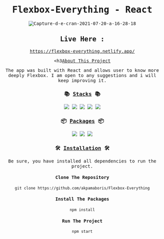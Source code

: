 <div align="center">
<samp>
<h1>Flexbox-Everything - React</h1>
<img src="https://i.ibb.co/D9DR3Q3/Capture-d-e-cran-2021-07-20-a-16-28-18.png" alt="Capture-d-e-cran-2021-07-20-a-16-28-18" border="0">
  
  ## Live Here :

https://flexbox-everything.netlify.app/
  
<h3<ins>About This Project</ins></h3>
  
<p> The app was built with React and allows user to know more deeply Flexbox.
I am open to any suggestions and i will keep improving it.</p>

<h3>📚 <ins>Stacks</ins> 📚</h3>
<img src="https://img.shields.io/badge/-JavaScript-ffd32a?style=for-the-badge&logo=JavaScript&logoColor=black">
<img src="https://img.shields.io/badge/-React-ffd32a?style=for-the-badge&logo=React&logoColor=black">
<img src="https://img.shields.io/badge/-HTML5-ffd32a?style=for-the-badge&logo=HTML5&logoColor=black">
<img src="https://img.shields.io/badge/-CSS3-ffd32a?style=for-the-badge&logo=CSS3&logoColor=black">
<img src="https://img.shields.io/badge/-Netlify-ffd32a?style=for-the-badge&logo=Netlify&logoColor=black">
<h3>📦 <ins>Packages</ins> 📦</h3>
<img src="https://img.shields.io/badge/-axios-ffd32a?style=for-the-badge">
<img src="https://img.shields.io/badge/-react--icons-ffd32a?style=for-the-badge">
<img src="https://img.shields.io/badge/-react--share-ffd32a?style=for-the-badge">
<h3>🛠️ <ins>Installation</ins> 🛠️</h3>
<p>Be sure, you have installed all dependencies to run the project.</p>
<h4>Clone The Repository</h4>

`git clone https://github.com/akpamaboris/Flexbox-Everything`
      
      
<h4>Install The Packages</h4>
      
`npm install`
      
<h4>Run The Project</h4>
      
`npm start`
</samp>
</div>
